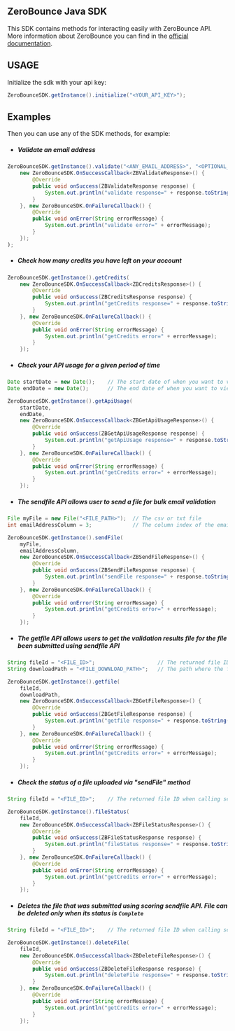 ## ZeroBounce Java SDK
This SDK contains methods for interacting easily with ZeroBounce API.
More information about ZeroBounce you can find in the [official documentation](https://www.zerobounce.net/docs/).

## USAGE
Initialize the sdk with your api key:
```java 
ZeroBounceSDK.getInstance().initialize("<YOUR_API_KEY>");
```

## Examples
Then you can use any of the SDK methods, for example:
* ##### Validate an email address
```java
ZeroBounceSDK.getInstance().validate("<ANY_EMAIL_ADDRESS>", "<OPTIONAL_IP_ADDRESS>",
    new ZeroBounceSDK.OnSuccessCallback<ZBValidateResponse>() {
        @Override
        public void onSuccess(ZBValidateResponse response) {
            System.out.println("validate response=" + response.toString());
        }
    }, new ZeroBounceSDK.OnFailureCallback() {
        @Override
        public void onError(String errorMessage) {
            System.out.println("validate error=" + errorMessage);
        }
    });
);
```
* ##### Check how many credits you have left on your account
```java
ZeroBounceSDK.getInstance().getCredits(
    new ZeroBounceSDK.OnSuccessCallback<ZBCreditsResponse>() {
        @Override
        public void onSuccess(ZBCreditsResponse response) {
            System.out.println("getCredits response=" + response.toString());
        }
    }, new ZeroBounceSDK.OnFailureCallback() {
        @Override
        public void onError(String errorMessage) {
            System.out.println("getCredits error=" + errorMessage);
        }
    });
```
* ##### Check your API usage for a given period of time
```java
Date startDate = new Date();    // The start date of when you want to view API usage
Date endDate = new Date();      // The end date of when you want to view API usage

ZeroBounceSDK.getInstance().getApiUsage(
    startDate, 
    endDate, 
    new ZeroBounceSDK.OnSuccessCallback<ZBGetApiUsageResponse>() {
        @Override
        public void onSuccess(ZBGetApiUsageResponse response) {
            System.out.println("getApiUsage response=" + response.toString());
        }
    }, new ZeroBounceSDK.OnFailureCallback() {
        @Override
        public void onError(String errorMessage) {
            System.out.println("getCredits error=" + errorMessage);
        }
    });
```
* ##### The sendfile API allows user to send a file for bulk email validation
```java
File myFile = new File("<FILE_PATH>");  // The csv or txt file
int emailAddressColumn = 3;             // The column index of the email address in the file. Index starts at 1

ZeroBounceSDK.getInstance().sendFile(
    myFile,
    emailAddressColumn,
    new ZeroBounceSDK.OnSuccessCallback<ZBSendFileResponse>() {
        @Override
        public void onSuccess(ZBSendFileResponse response) {
            System.out.println("sendFile response=" + response.toString());
        }
    }, new ZeroBounceSDK.OnFailureCallback() {
        @Override
        public void onError(String errorMessage) {
            System.out.println("getCredits error=" + errorMessage);
        }
    });
```
* ##### The getfile API allows users to get the validation results file for the file been submitted using sendfile API
```java
String fileId = "<FILE_ID>";                    // The returned file ID when calling sendfile API
String downloadPath = "<FILE_DOWNLOAD_PATH>";   // The path where the file will be downloaded

ZeroBounceSDK.getInstance().getfile(
    fileId,
    downloadPath,
    new ZeroBounceSDK.OnSuccessCallback<ZBGetFileResponse>() {
        @Override
        public void onSuccess(ZBGetFileResponse response) {
            System.out.println("getfile response=" + response.toString());
        }
    }, new ZeroBounceSDK.OnFailureCallback() {
        @Override
        public void onError(String errorMessage) {
            System.out.println("getCredits error=" + errorMessage);
        }
    });
```
* ##### Check the status of a file uploaded via "sendFile" method
```java
String fileId = "<FILE_ID>";    // The returned file ID when calling sendfile API

ZeroBounceSDK.getInstance().fileStatus(
    fileId,
    new ZeroBounceSDK.OnSuccessCallback<ZBFileStatusResponse>() {
        @Override
        public void onSuccess(ZBFileStatusResponse response) {
            System.out.println("fileStatus response=" + response.toString());
        }
    }, new ZeroBounceSDK.OnFailureCallback() {
        @Override
        public void onError(String errorMessage) {
            System.out.println("getCredits error=" + errorMessage);
        }
    });
```
* ##### Deletes the file that was submitted using scoring sendfile API. File can be deleted only when its status is _`Complete`_
```java
String fileId = "<FILE_ID>";    // The returned file ID when calling sendfile API

ZeroBounceSDK.getInstance().deleteFile(
    fileId,
    new ZeroBounceSDK.OnSuccessCallback<ZBDeleteFileResponse>() {
        @Override
        public void onSuccess(ZBDeleteFileResponse response) {
            System.out.println("deleteFile response=" + response.toString());
        }
    }, new ZeroBounceSDK.OnFailureCallback() {
        @Override
        public void onError(String errorMessage) {
            System.out.println("getCredits error=" + errorMessage);
        }
    });
```

